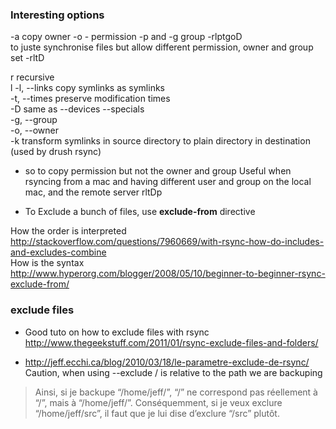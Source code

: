 ### Interesting options

-a copy owner -o - permission -p and -g group -rlptgoD    
to juste synchronise files but allow different permission, owner and group set -rltD    

r recursive    
l  -l, --links                 copy symlinks as symlinks   
-t, --times                 preserve modification times    
-D                          same as --devices --specials      
-g, --group   
-o, --owner   
-k transform symlinks in source directory to plain directory in destination (used by drush rsync)   

*  so to copy permission but not the owner and group 
Useful when rsyncing from a mac and having different user and group on the local mac, and the remote server
rltDp

* To Exclude a bunch of files, use **exclude-from** directive    

How the order is interpreted   
http://stackoverflow.com/questions/7960669/with-rsync-how-do-includes-and-excludes-combine   
How is the syntax   
http://www.hyperorg.com/blogger/2008/05/10/beginner-to-beginner-rsync-exclude-from/


### exclude files   

* Good tuto on how to exclude files with rsync    
http://www.thegeekstuff.com/2011/01/rsync-exclude-files-and-folders/

* http://jeff.ecchi.ca/blog/2010/03/18/le-parametre-exclude-de-rsync/
Caution, when using --exclude / is relative to the path we are backuping    
> Ainsi, si je backupe “/home/jeff/”, “/” ne correspond pas réellement à “/”, mais à “/home/jeff/”. Conséquemment, si je veux exclure “/home/jeff/src”, il faut que je lui dise d’exclure “/src” plutôt.
